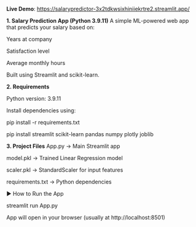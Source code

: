 **Live Demo**:
https://salarypredictor-3x2tdkwsixhiniiekrtre2.streamlit.app/

**1. Salary Prediction App (Python 3.9.11)**
A simple ML-powered web app that predicts your salary based on:

Years at company

Satisfaction level

Average monthly hours

Built using Streamlit and scikit-learn.

**2. Requirements**

Python version: 3.9.11

Install dependencies using:

pip install -r requirements.txt

pip install streamlit scikit-learn pandas numpy plotly joblib

**3. Project Files**
App.py → Main Streamlit app

model.pkl → Trained Linear Regression model

scaler.pkl → StandardScaler for input features

requirements.txt → Python dependencies

▶️ How to Run the App

streamlit run App.py

App will open in your browser (usually at http://localhost:8501)




